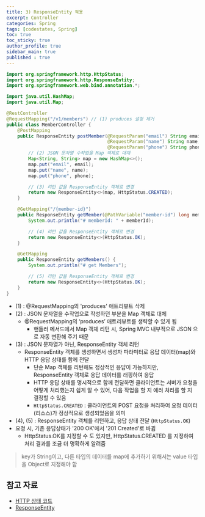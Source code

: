 ```yaml
---
title: 3) ResponseEntity 적용
excerpt: Controller
categories: Spring
tags: [codestates, Spring]
toc: true
toc_sticky: true
author_profile: true
sidebar_main: true
published : true
---
```


```java
import org.springframework.http.HttpStatus;
import org.springframework.http.ResponseEntity;
import org.springframework.web.bind.annotation.*;

import java.util.HashMap;
import java.util.Map;

@RestController
@RequestMapping("/v1/members") // (1) produces 설정 제거
public class MemberController {
    @PostMapping
    public ResponseEntity postMember(@RequestParam("email") String email,
                                     @RequestParam("name") String name,
                                     @RequestParam("phone") String phone) {
        // (2) JSON 문자열 수작업을 Map 객체로 대체
        Map<String, String> map = new HashMap<>();
        map.put("email", email);
        map.put("name", name);
        map.put("phone", phone);

        // (3) 리턴 값을 ResponseEntity 객체로 변경
        return new ResponseEntity<>(map, HttpStatus.CREATED);
    }

    @GetMapping("/{member-id}")
    public ResponseEntity getMember(@PathVariable("member-id") long memberId) {
        System.out.println("# memberId: " + memberId);

        // (4) 리턴 값을 ResponseEntity 객체로 변경
        return new ResponseEntity<>(HttpStatus.OK);
    }

    @GetMapping
    public ResponseEntity getMembers() {
        System.out.println("# get Members");

        // (5) 리턴 값을 ResponseEntity 객체로 변경
        return new ResponseEntity<>(HttpStatus.OK);
    }
}
```
- (1) : @RequestMapping의 'produces' 애트리뷰트 삭제
- (2) : JSON 문자열을 수작업으로 작성하던 부분을 Map 객체로 대체
  - @RequestMapping의 ‘produces’ 애트리뷰트를 생략할 수 있게 됨
    - 핸들러 메서드에서 Map 객체 리턴 시, Spring MVC 내부적으로 JSON 으로 자동 변환해 주기 때문
- (3) : JSON 문자열가 아닌, ResponseEntity 객체 리턴
  - ResponseEntity 객체를 생성하면서 생성자 파라미터로 응답 데이터(map)와 HTTP 응답 상태를 함께 전달
    - 단순 Map 객체를 리턴해도 정상적인 응답이 가능하지만, ResponseEntity 객체로 응답 데이터를 래핑하여 응답
    - HTTP 응답 상태를 명시적으로 함께 전달하면 클라이언트는 서버가 요청을 어떻게 처리했는지 쉽게 알 수 있어, 다음 작업을 할 지 에러 처리를 할 지 결정할 수 있음
    - ```HttpStatus.CREATED``` : 클라이언트의 POST 요청을 처리하여 요청 데이터(리소스)가 정상적으로 생성되었음을 의미
- (4), (5) : ResponseEntity 객체를 리턴하고, 응답 상태 전달 (```HttpStatus.OK```)
- 요청 시, 기존 응답상태가 '200 OK'에서 '201 Created'로 바뀜
    - HttpStatus.OK를 지정할 수 도 있지만, HttpStatus.CREATED 를 지정하여 처리 결과를 조금 더 명확하게 알려줌
> key가 String이고, 다른 타입의 데이터를 map에 추가하기 위해서는 value 타입을 Object로 지정해야 함


## 참고 자료
- [HTTP 상태 코드](https://developer.mozilla.org/ko/docs/Web/HTTP/Status)
- [ResponseEntity](https://itvillage.tistory.com/44)